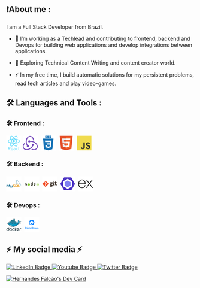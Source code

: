 ## ❗About me :

I am a Full Stack Developer from Brazil.
- :telescope: I’m working as a Techlead and contributing to frontend, backend and Devops for building web applications and develop integrations between applications.

- :seedling: Exploring Technical Content Writing and content creator world.

- :zap: In my free time, I build automatic solutions for my persistent problems, read tech articles and play video-games.

## :hammer_and_wrench: Languages and Tools :

### :hammer_and_wrench: Frontend :
<div>
  <img src="https://github.com/devicons/devicon/blob/master/icons/react/react-original-wordmark.svg" title="React" alt="React" width="40" height="40"/>
  <img src="https://github.com/devicons/devicon/blob/master/icons/redux/redux-original.svg" title="Redux" alt="Redux " width="40" height="40"/>&nbsp;
  <img src="https://github.com/devicons/devicon/blob/master/icons/css3/css3-plain-wordmark.svg"  title="CSS3" alt="CSS" width="40" height="40"/>&nbsp;
  <img src="https://github.com/devicons/devicon/blob/master/icons/html5/html5-original.svg" title="HTML5" alt="HTML" width="40" height="40"/>&nbsp;
  <img src="https://github.com/devicons/devicon/blob/master/icons/javascript/javascript-original.svg" title="JavaScript" alt="JavaScript" width="40" height="40"/>&nbsp;
</div>

### :hammer_and_wrench: Backend :
<div>
  <img src="https://github.com/devicons/devicon/blob/master/icons/mysql/mysql-original-wordmark.svg" title="MySQL"  alt="MySQL" width="40" height="40"/>&nbsp;
  <img src="https://github.com/devicons/devicon/blob/master/icons/nodejs/nodejs-original-wordmark.svg" title="NodeJS" alt="NodeJS" width="40" height="40"/>&nbsp;
  <img src="https://github.com/devicons/devicon/blob/master/icons/git/git-original-wordmark.svg" title="Git" **alt="Git" width="40" height="40"/>&nbsp;
  <img src="https://github.com/devicons/devicon/blob/master/icons/eslint/eslint-original.svg" title="Git" **alt="Git" width="40" height="40"/>&nbsp;
  <img src="https://github.com/devicons/devicon/blob/master/icons/express/express-original.svg" title="Git" **alt="Git" width="40" height="40"/>&nbsp;
</div>

### :hammer_and_wrench: Devops :
<div>
  <img src="https://github.com/devicons/devicon/blob/master/icons/docker/docker-original-wordmark.svg" title="Docker"  alt="Docker" width="40" height="40"/>&nbsp;
  <img src="https://github.com/devicons/devicon/blob/master/icons/digitalocean/digitalocean-original-wordmark.svg" title="Git" **alt="Git" width="40" height="40"/>&nbsp;

## ⚡ My social media ⚡

<div id="badges">
  <a href="https://www.linkedin.com/in/hernandes-falcao/">
    <img src="https://img.shields.io/badge/LinkedIn-blue?style=for-the-badge&logo=linkedin&logoColor=white" alt="LinkedIn Badge"/>
  </a>
  <a href="https://www.youtube.com/channel/UC2DjSOPt9MF9aoQwBasGT7g">
    <img src="https://img.shields.io/badge/YouTube-red?style=for-the-badge&logo=youtube&logoColor=white" alt="Youtube Badge"/>
  </a>
  <a href="your-twitter-URL">
    <img src="https://img.shields.io/badge/Twitter-blue?style=for-the-badge&logo=twitter&logoColor=white" alt="Twitter Badge"/>
  </a>
</div>

<a href="https://app.daily.dev/hernandes_falcao"><img src="https://api.daily.dev/devcards/6aed4daf58e04c3cb9bdeb934a734b03.png?r=7ro" width="400" alt="Hernandes Falcão's Dev Card"/></a>

